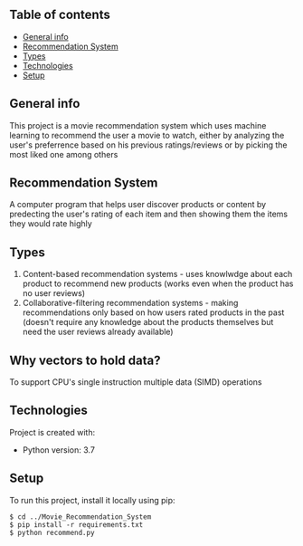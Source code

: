 ## Table of contents
* [General info](#general-info)
* [Recommendation System](#recommendation-system)
* [Types](#types)
* [Technologies](#technologies)
* [Setup](#setup)

## General info
This project is a movie recommendation system which uses machine learning to recommend the user a movie to watch, either by analyzing the user's preferrence based on his previous ratings/reviews or by picking the most liked one among others

## Recommendation System
A computer program that helps user discover products or content by predecting the user's rating of each item and then showing them the items they would rate highly

## Types
1. Content-based recommendation systems - uses knowlwdge about each product to recommend new products (works even when the product has no user reviews)
2. Collaborative-filtering recommendation systems - making recommendations only based on how users rated products in the past (doesn't require any knowledge about the products themselves but need the user reviews already available)

## Why vectors to hold data?
To support CPU's single instruction multiple data (SIMD) operations
	
## Technologies
Project is created with:
* Python version: 3.7
	
## Setup
To run this project, install it locally using pip:

```
$ cd ../Movie_Recommendation_System
$ pip install -r requirements.txt
$ python recommend.py
```